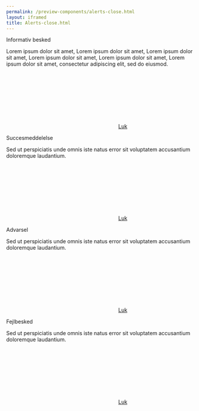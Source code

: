 ```yaml
--- 
permalink: /preview-components/alerts-close.html
layout: iframed 
title: Alerts-close.html
---
```

<div class="alert alert-info has-close" role="alert"
    aria-label="Beskedbox der viser information">
    <div class="alert-body">
        <p class="alert-heading pr-7">Informativ besked</p>
        <p class="alert-text">Lorem ipsum dolor sit amet, Lorem ipsum dolor
            sit amet, Lorem ipsum dolor sit amet, Lorem ipsum dolor sit
            amet, Lorem ipsum dolor sit amet, Lorem ipsum dolor sit amet,
            consectetur adipiscing elit, sed do eiusmod.</p><a
            href="javascript:void(0);"
            class="alert-close"><svg class="icon-svg" aria-hidden="true" focusable="false"><use xlink:href="#close"></use></svg>Luk</a>
    </div>
</div>

<div class="alert alert-success has-close" role="alert"
    aria-label="Beskedbox der viser succes">
    <div class="alert-body">
        <p class="alert-heading pr-7">Succesmeddelelse</p>
        <p class="alert-text">Sed ut perspiciatis unde omnis iste natus
            error sit voluptatem accusantium doloremque laudantium.</p><a
            href="javascript:void(0);"
            class="alert-close"><svg class="icon-svg" aria-hidden="true" focusable="false"><use xlink:href="#close"></use></svg>Luk</a>
    </div>
</div>

<div class="alert alert-warning has-close" role="alert"
    aria-label="Beskedbox der viser en advarsel">
    <div class="alert-body">
        <p class="alert-heading pr-7">Advarsel</p>
        <p class="alert-text">Sed ut perspiciatis unde omnis iste natus
            error sit voluptatem accusantium doloremque laudantium.</p><a
            href="javascript:void(0);"
            class="alert-close"><svg class="icon-svg" aria-hidden="true" focusable="false"><use xlink:href="#close"></use></svg>Luk</a>
    </div>
</div>

<div class="alert alert-error has-close" role="alert"
    aria-label="Beskedbox der viser en fejlmeddelelse">
    <div class="alert-body">
        <p class="alert-heading pr-7">Fejlbesked</p>
        <p class="alert-text">Sed ut perspiciatis unde omnis iste natus
            error sit voluptatem accusantium doloremque laudantium.</p><a
            href="javascript:void(0);"
            class="alert-close"><svg class="icon-svg" aria-hidden="true" focusable="false"><use xlink:href="#close"></use></svg>Luk</a>
    </div>
</div>
